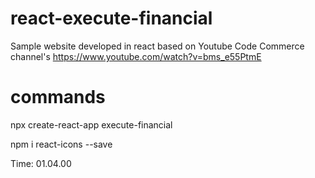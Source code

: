 # react-execute-financial
Sample website developed in react based on Youtube Code Commerce channel's https://www.youtube.com/watch?v=bms_e55PtmE

# commands
npx create-react-app execute-financial

npm i react-icons --save


Time: 01.04.00 